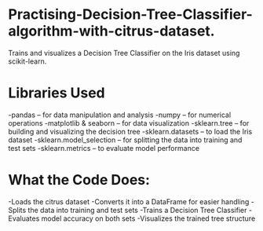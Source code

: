 # Practising-Decision-Tree-Classifier-algorithm-with-citrus-dataset.
Trains and visualizes a Decision Tree Classifier on the Iris dataset using scikit-learn.
# Libraries Used
-pandas – for data manipulation and analysis
-numpy – for numerical operations
-matplotlib & seaborn – for data visualization
-sklearn.tree – for building and visualizing the decision tree
-sklearn.datasets – to load the Iris dataset
-sklearn.model_selection – for splitting the data into training and test sets
-sklearn.metrics – to evaluate model performance

# What the Code Does:
-Loads the citrus dataset
-Converts it into a DataFrame for easier handling
-Splits the data into training and test sets
-Trains a Decision Tree Classifier
-Evaluates model accuracy on both sets
-Visualizes the trained tree structure
